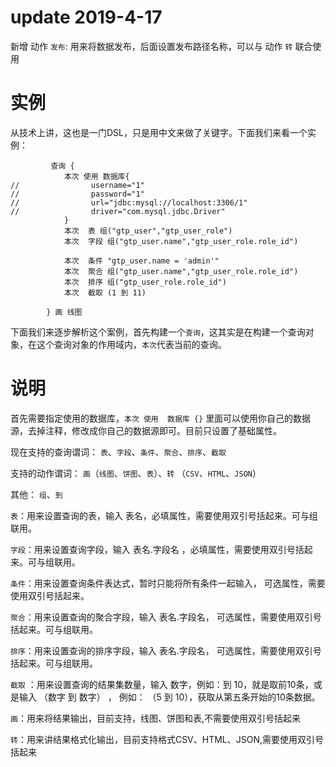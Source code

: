 # update 2019-4-17

新增 动作 `发布`: 用来将数据发布，后面设置发布路径名称，可以与 动作 `转` 联合使用

# 实例

从技术上讲，这也是一门DSL，只是用中文来做了关键字。下面我们来看一个实例：


```
         查询 {
            本次 使用 数据库{
//                username="1"
//                password="1"
//                url="jdbc:mysql://localhost:3306/1"
//                driver="com.mysql.jdbc.Driver"
            }
            本次  表 组("gtp_user","gtp_user_role")
            本次  字段 组("gtp_user.name","gtp_user_role.role_id")

            本次  条件 "gtp_user.name = 'admin'"
            本次  聚合 组("gtp_user.name","gtp_user_role.role_id")
            本次  排序 组("gtp_user_role.role_id")
            本次  截取 (1 到 11)

        } 画 线图
```



下面我们来逐步解析这个案例，首先构建一个`查询`，这其实是在构建一个查询对象，在这个查询对象的作用域内，`本次`代表当前的查询。



# 说明



首先需要指定使用的数据库，`本次 使用  数据库 {}` 里面可以使用你自己的数据源，去掉注释，修改成你自己的数据源即可。目前只设置了基础属性。



现在支持的查询谓词： `表`、`字段`、`条件`、`聚合`、`排序`、`截取`

支持的动作谓词： `画`（`线图`、`饼图`、`表`）、`转` （`CSV`、`HTML`、`JSON`）

其他： `组`、`到`



`表`：用来设置查询的表，输入 表名，必填属性，需要使用双引号括起来。可与组联用。

`字段`：用来设置查询字段，输入 表名.字段名 ，必填属性，需要使用双引号括起来。可与组联用。

`条件`：用来设置查询条件表达式，暂时只能将所有条件一起输入， 可选属性，需要使用双引号括起来。

`聚合`：用来设置查询的聚合字段，输入 表名.字段名， 可选属性，需要使用双引号括起来。可与组联用。

`排序`：用来设置查询的排序字段，输入 表名.字段名， 可选属性，需要使用双引号括起来。可与组联用。

`截取` ：用来设置查询的结果集数量，输入 数字，例如：到 10，就是取前10条，或是输入 （数字 到 数字） ， 例如： （5 到 10），获取从第五条开始的10条数据。


`画`：用来将结果输出，目前支持，线图、饼图和表,不需要使用双引号括起来

`转`：用来讲结果格式化输出，目前支持格式CSV、HTML、JSON,需要使用双引号括起来